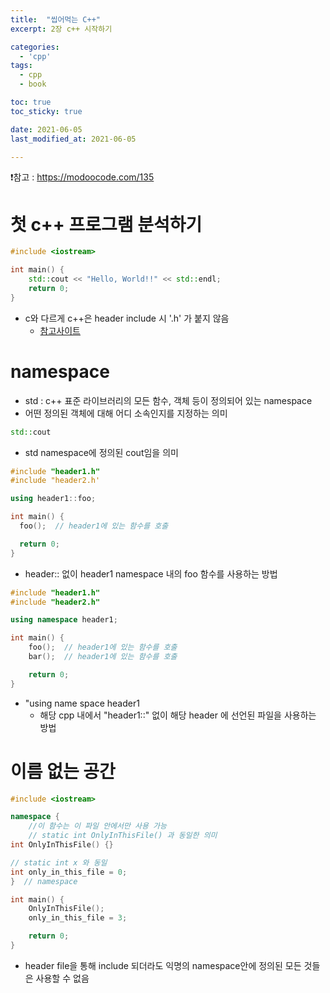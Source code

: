 ```yaml
---
title:  "씹어먹는 C++" 
excerpt: 2장 c++ 시작하기

categories:
  - 'cpp'
tags:
  - cpp
  - book

toc: true
toc_sticky: true

date: 2021-06-05
last_modified_at: 2021-06-05

---
```


❗참고 : <https://modoocode.com/135>

# 첫 c++ 프로그램 분석하기

```cpp
#include <iostream>

int main() {
    std::cout << "Hello, World!!" << std::endl;
    return 0;
} 
```

* c와 다르게 c++은 header include 시 '.h' 가 붙지 않음
  + [참고사이트](https://stackoverflow.com/questions/2799682/c-includes-with-and-without-h)

# namespace

* std : c++ 표준 라이브러리의 모든 함수, 객체 등이 정의되어 있는 namespace
* 어떤 정의된 객체에 대해 어디 소속인지를 지정하는 의미

```cpp
std::cout
```

* std namespace에 정의된 cout임을 의미


```cpp
#include "header1.h"
#include "header2.h'

using header1::foo;

int main() {
  foo();  // header1에 있는 함수를 호출

  return 0;
}
```

* header:: 없이 header1 namespace 내의 foo 함수를 사용하는 방법


```cpp
#include "header1.h"
#include "header2.h"

using namespace header1;

int main() {
    foo();  // header1에 있는 함수를 호출
    bar();  // header1에 있는 함수를 호출

    return 0;
}
```

* "using name space header1
  + 해당 cpp 내에서 "header1::" 없이 해당 header 에 선언된 파일을 사용하는 방법


# 이름 없는 공간

```cpp
#include <iostream>

namespace {
    //이 함수는 이 파일 안에서만 사용 가능
    // static int OnlyInThisFile() 과 동일한 의미
int OnlyInThisFile() {}

// static int x 와 동일
int only_in_this_file = 0;
}  // namespace

int main() {
    OnlyInThisFile();
    only_in_this_file = 3;

    return 0;
}
```

* header file을 통해 include 되더라도 익명의 namespace안에 정의된 모든 것들은 사용할 수 없음

